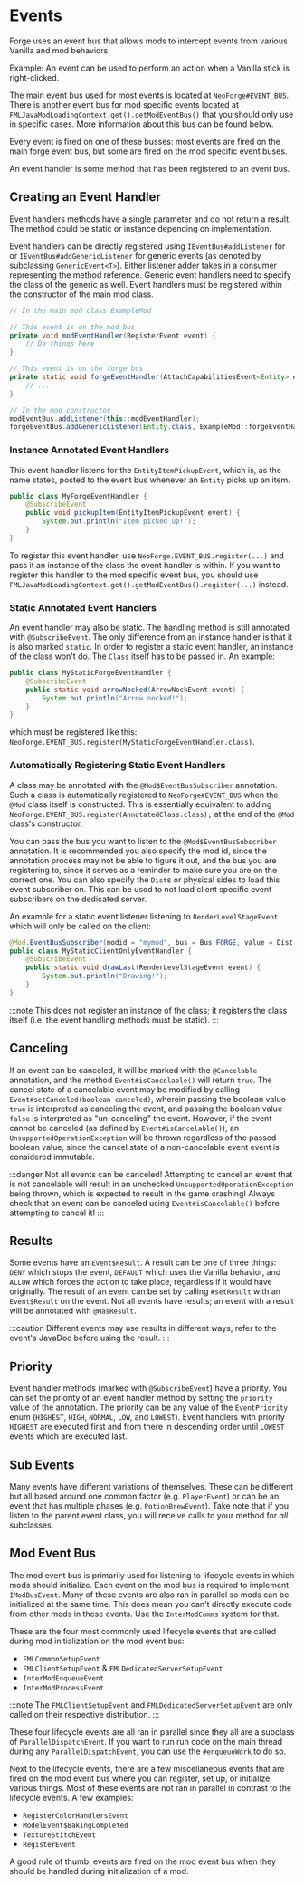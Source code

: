 Events
======

Forge uses an event bus that allows mods to intercept events from various Vanilla and mod behaviors.

Example: An event can be used to perform an action when a Vanilla stick is right-clicked.

The main event bus used for most events is located at `NeoForge#EVENT_BUS`. There is another event bus for mod specific events located at `FMLJavaModLoadingContext.get().getModEventBus()` that you should only use in specific cases. More information about this bus can be found below.

Every event is fired on one of these busses: most events are fired on the main forge event bus, but some are fired on the mod specific event buses.

An event handler is some method that has been registered to an event bus.

Creating an Event Handler
-------------------------

Event handlers methods have a single parameter and do not return a result. The method could be static or instance depending on implementation.

Event handlers can be directly registered using `IEventBus#addListener` for or `IEventBus#addGenericListener` for generic events (as denoted by subclassing `GenericEvent<T>`). Either listener adder takes in a consumer representing the method reference. Generic event handlers need to specify the class of the generic as well. Event handlers must be registered within the constructor of the main mod class.

```java
// In the main mod class ExampleMod

// This event is on the mod bus
private void modEventHandler(RegisterEvent event) {
	// Do things here
}

// This event is on the forge bus
private static void forgeEventHandler(AttachCapabilitiesEvent<Entity> event) {
	// ...
}

// In the mod constructor
modEventBus.addListener(this::modEventHandler);
forgeEventBus.addGenericListener(Entity.class, ExampleMod::forgeEventHandler);
```

### Instance Annotated Event Handlers

This event handler listens for the `EntityItemPickupEvent`, which is, as the name states, posted to the event bus whenever an `Entity` picks up an item.

```java
public class MyForgeEventHandler {
	@SubscribeEvent
	public void pickupItem(EntityItemPickupEvent event) {
		System.out.println("Item picked up!");
	}
}
```

To register this event handler, use `NeoForge.EVENT_BUS.register(...)` and pass it an instance of the class the event handler is within. If you want to register this handler to the mod specific event bus, you should use `FMLJavaModLoadingContext.get().getModEventBus().register(...)` instead.

### Static Annotated Event Handlers

An event handler may also be static. The handling method is still annotated with `@SubscribeEvent`. The only difference from an instance handler is that it is also marked `static`. In order to register a static event handler, an instance of the class won't do. The `Class` itself has to be passed in. An example:

```java
public class MyStaticForgeEventHandler {
	@SubscribeEvent
	public static void arrowNocked(ArrowNockEvent event) {
		System.out.println("Arrow nocked!");
	}
}
```

which must be registered like this: `NeoForge.EVENT_BUS.register(MyStaticForgeEventHandler.class)`.

### Automatically Registering Static Event Handlers

A class may be annotated with the `@Mod$EventBusSubscriber` annotation. Such a class is automatically registered to `NeoForge#EVENT_BUS` when the `@Mod` class itself is constructed. This is essentially equivalent to adding `NeoForge.EVENT_BUS.register(AnnotatedClass.class);` at the end of the `@Mod` class's constructor.

You can pass the bus you want to listen to the `@Mod$EventBusSubscriber` annotation. It is recommended you also specify the mod id, since the annotation process may not be able to figure it out, and the bus you are registering to, since it serves as a reminder to make sure you are on the correct one. You can also specify the `Dist`s or physical sides to load this event subscriber on. This can be used to not load client specific event subscribers on the dedicated server.

An example for a static event listener listening to `RenderLevelStageEvent` which will only be called on the client:

```java
@Mod.EventBusSubscriber(modid = "mymod", bus = Bus.FORGE, value = Dist.CLIENT)
public class MyStaticClientOnlyEventHandler {
	@SubscribeEvent
	public static void drawLast(RenderLevelStageEvent event) {
		System.out.println("Drawing!");
	}
}
```

:::note
This does not register an instance of the class; it registers the class itself (i.e. the event handling methods must be static).
:::

Canceling
---------

If an event can be canceled, it will be marked with the `@Cancelable` annotation, and the method `Event#isCancelable()` will return `true`. The cancel state of a cancelable event may be modified by calling `Event#setCanceled(boolean canceled)`, wherein passing the boolean value `true` is interpreted as canceling the event, and passing the boolean value `false` is interpreted as "un-canceling" the event. However, if the event cannot be canceled (as defined by `Event#isCancelable()`), an `UnsupportedOperationException` will be thrown regardless of the passed boolean value, since the cancel state of a non-cancelable event event is considered immutable.

:::danger
Not all events can be canceled! Attempting to cancel an event that is not cancelable will result in an unchecked `UnsupportedOperationException` being thrown, which is expected to result in the game crashing! Always check that an event can be canceled using `Event#isCancelable()` before attempting to cancel it!
:::

Results
-------

Some events have an `Event$Result`. A result can be one of three things: `DENY` which stops the event, `DEFAULT` which uses the Vanilla behavior, and `ALLOW` which forces the action to take place, regardless if it would have originally. The result of an event can be set by calling `#setResult` with an `Event$Result` on the event. Not all events have results; an event with a result will be annotated with `@HasResult`.

:::caution
Different events may use results in different ways, refer to the event's JavaDoc before using the result.
:::

Priority
--------

Event handler methods (marked with `@SubscribeEvent`) have a priority. You can set the priority of an event handler method by setting the `priority` value of the annotation. The priority can be any value of the `EventPriority` enum (`HIGHEST`, `HIGH`, `NORMAL`, `LOW`, and `LOWEST`). Event handlers with priority `HIGHEST` are executed first and from there in descending order until `LOWEST` events which are executed last.

Sub Events
----------

Many events have different variations of themselves. These can be different but all based around one common factor (e.g. `PlayerEvent`) or can be an event that has multiple phases (e.g. `PotionBrewEvent`). Take note that if you listen to the parent event class, you will receive calls to your method for *all* subclasses.

Mod Event Bus
-------------

The mod event bus is primarily used for listening to lifecycle events in which mods should initialize. Each event on the mod bus is required to implement `IModBusEvent`. Many of these events are also ran in parallel so mods can be initialized at the same time. This does mean you can't directly execute code from other mods in these events. Use the `InterModComms` system for that.

These are the four most commonly used lifecycle events that are called during mod initialization on the mod event bus:

* `FMLCommonSetupEvent`
* `FMLClientSetupEvent` & `FMLDedicatedServerSetupEvent`
* `InterModEnqueueEvent`
* `InterModProcessEvent`

:::note
The `FMLClientSetupEvent` and `FMLDedicatedServerSetupEvent` are only called on their respective distribution.
:::

These four lifecycle events are all ran in parallel since they all are a subclass of `ParallelDispatchEvent`. If you want to run run code on the main thread during any `ParallelDispatchEvent`, you can use the `#enqueueWork` to do so.

Next to the lifecycle events, there are a few miscellaneous events that are fired on the mod event bus where you can register, set up, or initialize various things. Most of these events are not ran in parallel in contrast to the lifecycle events. A few examples:

* `RegisterColorHandlersEvent`
* `ModelEvent$BakingCompleted`
* `TextureStitchEvent`
* `RegisterEvent`

A good rule of thumb: events are fired on the mod event bus when they should be handled during initialization of a mod.
